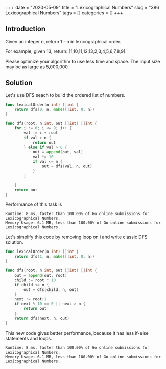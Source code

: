 +++
date = "2020-05-09"
title = "Lexicographical Numbers"
slug = "386 Lexicographical Numbers"
tags = []
categories = []
+++

## Introduction

Given an integer n, return 1 - n in lexicographical order.

For example, given 13, return: [1,10,11,12,13,2,3,4,5,6,7,8,9].

Please optimize your algorithm to use less time and space. The input size may be as large as 5,000,000.

## Solution

Let's use DFS seach to build the ordered list of numbers.

``` go
func lexicalOrder(n int) []int {
    return dfs(0, n, make([]int, 0, n))
}

func dfs(root, n int, out []int) []int {
    for i := 0; i <= 9; i++ {
        val := i + root
        if val > n {
            return out
        } else if val > 0 {
            out = append(out, val)
            val *= 10
            if val <= n {
                out = dfs(val, n, out)  
            }  
        }

    }
    return out
}
```

Performance of this task is

```
Runtime: 8 ms, faster than 100.00% of Go online submissions for Lexicographical Numbers.
Memory Usage: 6.1 MB, less than 100.00% of Go online submissions for Lexicographical Numbers.
```

Let's simplify this code by removing loop on i and write classic DFS solution.

``` go
func lexicalOrder(n int) []int {
    return dfs(1, n, make([]int, 0, n))
}

func dfs(root, n int, out []int) []int {
    out = append(out, root)
    child := root * 10
    if child <= n {
        out = dfs(child, n, out)
    }
    next := root+1
    if next % 10 == 0 || next > n {
        return out
    }
    return dfs(next, n, out)
}
```

This new code gives better performance, because it has less if-else statements and loops.

```
Runtime: 8 ms, faster than 100.00% of Go online submissions for Lexicographical Numbers.
Memory Usage: 6.1 MB, less than 100.00% of Go online submissions for Lexicographical Numbers.
```
